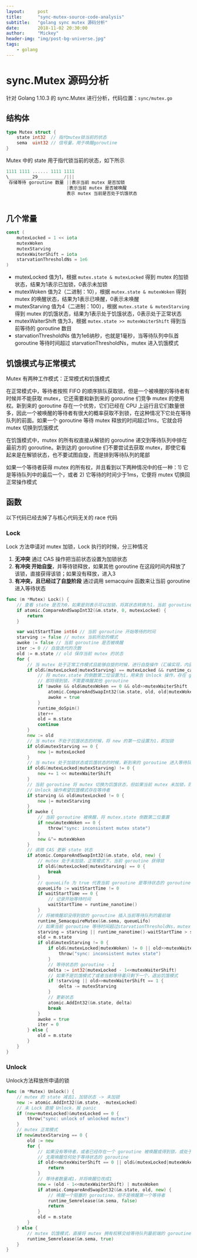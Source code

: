```yaml
---
layout:     post
title:      "sync-mutex-source-code-analysis"
subtitle:   "golang sync mutex 源码分析"
date:       2018-11-02 20:30:00
author:     "Mickey"
header-img: "img/post-bg-universe.jpg"
tags:
    - golang
---
```


# sync.Mutex 源码分析

针对 Golang 1.10.3 的 sync.Mutex 进行分析，代码位置：`sync/mutex.go`

## 结构体

```go
type Mutex struct {
	state int32  // 指代mutex锁当前的状态
	sema  uint32 // 信号量，用于唤醒goroutine
}
```

Mutex 中的 state 用于指代锁当前的状态，如下所示

```go
1111 1111 ...... 1111 1111
\_________29__________/|||
 存储等待 goroutine 数量 ||表示当前 mutex 是否加锁
                       |表示当前 mutex 是否被唤醒
                       表示 mutex 当前是否处于饥饿状态
                   	
```

## 几个常量

```go
const (
	mutexLocked = 1 << iota
	mutexWoken
	mutexStarving
	mutexWaiterShift = iota
	starvationThresholdNs = 1e6
)
```

* mutexLocked 值为1，根据 `mutex.state & mutexLocked` 得到 mutex 的加锁状态，结果为1表示已加锁，0表示未加锁
* mutexWoken 值为2（二进制：10），根据 `mutex.state & mutexWoken` 得到 mutex 的唤醒状态，结果为1表示已唤醒，0表示未唤醒
* mutexStarving 值为4（二进制：100），根据 `mutex.state & mutexStarving` 得到 mutex 的饥饿状态，结果为1表示处于饥饿状态，0表示处于正常状态
* mutexWaiterShift 值为3，根据 `mutex.state >> mutexWaiterShift` 得到当前等待的 goroutine 数目
* starvationThresholdNs 值为1e6纳秒，也就是1毫秒，当等待队列中队首 goroutine 等待时间超过 starvationThresholdNs，mutex 进入饥饿模式

## 饥饿模式与正常模式

Mutex 有两种工作模式：正常模式和饥饿模式

在正常模式中，等待者按照 FIFO 的顺序排队获取锁，但是一个被唤醒的等待者有时候并不能获取 mutex，它还需要和新到来的 goroutine 们竞争 mutex 的使用权。新到来的 goroutine 存在一个优势，它们已经在 CPU 上运行且它们数量很多，因此一个被唤醒的等待者有很大的概率获取不到锁，在这种情况下它处在等待队列的前面。如果一个 goroutine 等待 mutex 释放的时间超过1ms，它就会将 mutex 切换到饥饿模式

在饥饿模式中，mutex 的所有权直接从解锁的 goroutine 递交到等待队列中排在最前方的 goroutine。新到达的 goroutine 们不要尝试去获取 mutex，即使它看起来是在解锁状态，也不要试图自旋，而是排到等待队列的尾部

如果一个等待者获得 mutex 的所有权，并且看到以下两种情况中的任一种：1) 它是等待队列中的最后一个，或者 2) 它等待的时间少于1ms，它便将 mutex 切换回正常操作模式

## 函数

以下代码已经去掉了与核心代码无关的 race 代码

### Lock

Lock 方法申请对 mutex 加锁，Lock 执行的时候，分三种情况

1. **无冲突** 通过 CAS 操作把当前状态设置为加锁状态
2. **有冲突 开始自旋**，并等待锁释放，如果其他 goroutine 在这段时间内释放了该锁，直接获得该锁；如果没有释放，进入3
3. **有冲突，且已经过了自旋阶段** 通过调用 semacquire 函数来让当前 goroutine 进入等待状态

```go
func (m *Mutex) Lock() {
	// 查看 state 是否为0，如果是则表示可以加锁，将其状态转换为1，当前 goroutine 加锁成功，函数返回
	if atomic.CompareAndSwapInt32(&m.state, 0, mutexLocked) {
		return
	}

	var waitStartTime int64 // 当前 goroutine 开始等待的时间
	starving := false // mutex 当前所处的模式
	awoke := false // 当前 goroutine 是否被唤醒
	iter := 0 // 自旋迭代的次数
	old := m.state // old 保存当前 mutex 的状态
	for {
		// 当 mutex 处于正常工作模式且能够自旋的时候，进行自旋操作（汇编实现，内部持续调用 PAUSE 指令，消耗 CPU 时间）
		if old&(mutexLocked|mutexStarving) == mutexLocked && runtime_canSpin(iter) {
			// 将 mutex.state 的倒数第二位设置为1，用来告 Unlock 操作，存在 goroutine
			// 即将得到锁，不需要唤醒其他 goroutine
			if !awoke && old&mutexWoken == 0 && old>>mutexWaiterShift != 0 &&
				atomic.CompareAndSwapInt32(&m.state, old, old|mutexWoken) {
				awoke = true
			}
			runtime_doSpin()
			iter++
			old = m.state
			continue
		}
		new := old
		// 当 mutex 不处于饥饿状态的时候，将 new 的第一位设置为1，即加锁
		if old&mutexStarving == 0 {
			new |= mutexLocked
		}
		// 当 mutex 处于加锁状态或饥饿状态的时候，新到来的 goroutine 进入等待队列
		if old&(mutexLocked|mutexStarving) != 0 {
			new += 1 << mutexWaiterShift
		}
		// 当前 goroutine 将 mutex 切换为饥饿状态，但如果当前 mutex 未加锁，则不需要切换
		// Unlock 操作希望饥饿模式存在等待者
		if starving && old&mutexLocked != 0 {
			new |= mutexStarving
		}
		if awoke {
			// 当前 goroutine 被唤醒，将 mutex.state 倒数第二位重置
			if new&mutexWoken == 0 {
				throw("sync: inconsistent mutex state")
			}
			new &^= mutexWoken
		}
		// 调用 CAS 更新 state 状态
		if atomic.CompareAndSwapInt32(&m.state, old, new) {
			// mutex 处于未加锁，正常模式下，当前 goroutine 获得锁
			if old&(mutexLocked|mutexStarving) == 0 {
				break
			}
			// queueLifo 为 true 代表当前 goroutine 是等待状态的 goroutine
			queueLifo := waitStartTime != 0
			if waitStartTime == 0 {
				// 记录开始等待时间
				waitStartTime = runtime_nanotime()
			}
			// 将被唤醒却没得到锁的 goroutine 插入当前等待队列的最前端
			runtime_SemacquireMutex(&m.sema, queueLifo)
			// 如果当前 goroutine 等待时间超过starvationThresholdNs，mutex 进入饥饿模式
			starving = starving || runtime_nanotime()-waitStartTime > starvationThresholdNs
			old = m.state
			if old&mutexStarving != 0 {
				if old&(mutexLocked|mutexWoken) != 0 || old>>mutexWaiterShift == 0 {
					throw("sync: inconsistent mutex state")
				}
				// 等待状态的 goroutine - 1
				delta := int32(mutexLocked - 1<<mutexWaiterShift)
				// 如果不是饥饿模式了或者当前等待着只剩下一个，退出饥饿模式
				if !starving || old>>mutexWaiterShift == 1 {
					delta -= mutexStarving
				}
				// 更新状态
				atomic.AddInt32(&m.state, delta)
				break
			}
			awoke = true
			iter = 0
		} else {
			old = m.state
		}
	}
}
```

### Unlock

Unlock方法释放所申请的锁

```go
func (m *Mutex) Unlock() {
	// mutex 的 state 减去1，加锁状态 -> 未加锁
	new := atomic.AddInt32(&m.state, -mutexLocked)
	// 未 Lock 直接 Unlock，报 panic
	if (new+mutexLocked)&mutexLocked == 0 {
		throw("sync: unlock of unlocked mutex")
	}
	// mutex 正常模式
	if new&mutexStarving == 0 {
		old := new
		for {
			// 如果没有等待者，或者已经存在一个 goroutine 被唤醒或得到锁，或处于饥饿模式
			// 无需唤醒任何处于等待状态的 goroutine
			if old>>mutexWaiterShift == 0 || old&(mutexLocked|mutexWoken|mutexStarving) != 0 {
				return
			}
			// 等待者数量减1，并将唤醒位改成1
			new = (old - 1<<mutexWaiterShift) | mutexWoken
			if atomic.CompareAndSwapInt32(&m.state, old, new) {
				// 唤醒一个阻塞的 goroutine，但不是唤醒第一个等待者
				runtime_Semrelease(&m.sema, false)
				return
			}
			old = m.state
		}
	} else {
		// mutex 饥饿模式，直接将 mutex 拥有权移交给等待队列最前端的 goroutine
		runtime_Semrelease(&m.sema, true)
	}
}
```
